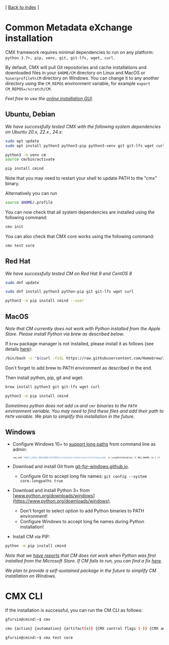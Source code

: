 [ [Back to index](README.md) ]

# Common Metadata eXchange installation

CMX framework requires minimal dependencies to run on any platform: `python 3.7+, pip, venv, git, git-lfs, wget, curl`.

By default, CMX will pull Git repositories and cache installations and downloaded files in your `$HOME/CM` directory on Linux and MacOS
or `%userprofile%\CM` directory on Windows.
You can change it to any another directory using the `CM_REPOS` environment variable, for example `export CM_REPOS=/scratch/CM`.

*Feel free to use the [online installation GUI](https://access.cknowledge.org/playground/?action=install)*.

## Ubuntu, Debian

*We have successfully tested CMX with the following system dependencies on Ubuntu 20.x, 22.x , 24.x:*

```bash
sudo apt update
sudo apt install python3 python3-pip python3-venv git git-lfs wget curl

python3 -m venv cm
source cm/bin/activate

pip install cmind
```

Note that you may need to restart your shell to update PATH to the "cmx" binary. 

Alternatively you can run 

```bash
source $HOME/.profile
```

You can now check that all system dependencies are installed using the following command:
```bash
cmx init
```
You can also check that CMX core works using the following command:
```bash
cmx test core
```

## Red Hat

*We have successfully tested CM on Red Hat 9 and CentOS 8*

```bash
sudo dnf update

sudo dnf install python3 python-pip git git-lfs wget curl

python3 -m pip install cmind --user

```


## MacOS

*Note that CM currently does not work with Python installed from the Apple Store.
 Please install Python via brew as described below.*

If `brew` package manager is not installed, please install it as follows (see details [here](https://brew.sh/)):
```bash
/bin/bash -c "$(curl -fsSL https://raw.githubusercontent.com/Homebrew/install/HEAD/install.sh)"
```

Don't forget to add brew to PATH environment as described in the end.

Then install python, pip, git and wget:

```bash
brew install python3 git git-lfs wget curl

python3 -m pip install cmind
```

*Sometimes python does not add `cm` and `cmr` binaries to the `PATH` environment variable.
 You may need to find these files and add their path to `PATH` variable.
 We plan to simplify this installation in the future.*


## Windows

* Configure Windows 10+ to [support long paths](https://learn.microsoft.com/en-us/windows/win32/fileio/maximum-file-path-limitation?tabs=registry#enable-long-paths-in-windows-10-version-1607-and-later) from command line as admin:
  <small>
  <small>
  <small>
  ```bash
  reg add "HKEY_LOCAL_MACHINE\SYSTEM\CurrentControlSet\Control\FileSystem" /v LongPathsEnabled /t REG_DWORD /d 1 /f
  ```
  </small>
  </small>
  </small>
* Download and install Git from [git-for-windows.github.io](https://git-for-windows.github.io).
  * Configure Git to accept long file names: `git config --system core.longpaths true`
* Download and install Python 3+ from [www.python.org/downloads/windows](https://www.python.org/downloads/windows).
  * Don't forget to select option to add Python binaries to PATH environment!
  * Configure Windows to accept long fie names during Python installation!

* Install CM via PIP:

```bash
python -m pip install cmind
```

*Note that we [have reports](https://github.com/mlcommons/ck/issues/844) 
 that CM does not work when Python was first installed from the Microsoft Store.
 If CM fails to run, you can find a fix [here](https://stackoverflow.com/questions/57485491/python-python3-executes-in-command-prompt-but-does-not-run-correctly)*.


*We plan to provide a self-sustained package in the future to simplify CM installation on Windows.*



# CMX CLI

If the installation is successful, you can run the CM CLI as follows:

```bash
gfursin@cmind:~$ cmx

cmx {action} {automation} {artifact(s)} {CMX control flags (-)} {CMX automation flags (--)}
```

```bash
gfursin@cmind:~$ cmx test core
```
